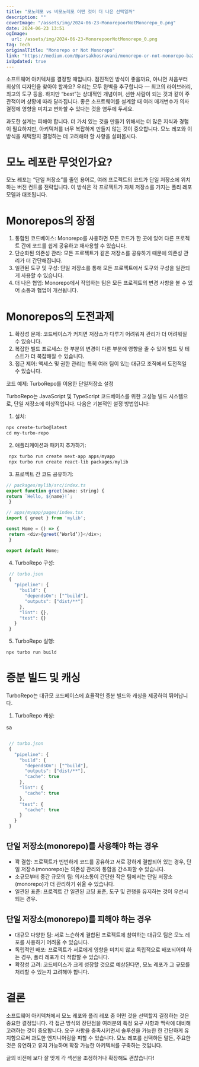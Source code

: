 ```yaml
---
title: "모노레포 vs 비모노레포 어떤 것이 더 나은 선택일까"
description: ""
coverImage: "/assets/img/2024-06-23-MonorepoorNotMonorepo_0.png"
date: 2024-06-23 13:51
ogImage: 
  url: /assets/img/2024-06-23-MonorepoorNotMonorepo_0.png
tag: Tech
originalTitle: "Monorepo or Not Monorepo"
link: "https://medium.com/@parsakhosravani/monorepo-or-not-monorepo-ba2a4e3b2b84"
isUpdated: true
---
```





소프트웨어 아키텍처를 결정할 때입니다. 점진적인 방식이 좋을까요, 아니면 처음부터 최상의 디자인을 찾아야 할까요? 우리는 모두 완벽을 추구합니다 — 최고의 라이브러리, 최고의 도구 등을. 하지만 “best”는 상대적인 개념이며, 선한 사람이 되는 것과 같이 주관적이며 상황에 따라 달라집니다. 좋은 소프트웨어를 설계할 때 여러 매개변수가 의사결정에 영향을 미치고 변화할 수 있다는 것을 염두에 두세요.

과도한 설계는 피해야 합니다. 더 가치 있는 것을 만들기 위해서는 더 많은 지식과 경험이 필요하지만, 아키텍처를 너무 복잡하게 만들지 않는 것이 중요합니다. 모노 레포와 이 방식을 채택할지 결정하는 데 고려해야 할 사항을 살펴봅시다.

# 모노 레포란 무엇인가요?

모노 레포는 “단일 저장소”를 줄인 용어로, 여러 프로젝트의 코드가 단일 저장소에 위치하는 버전 컨트롤 전략입니다. 이 방식은 각 프로젝트가 자체 저장소를 가지는 폴리 레포 모델과 대조됩니다.

<div class="content-ad"></div>

# Monorepos의 장점

1. 통합된 코드베이스: Monorepo를 사용하면 모든 코드가 한 곳에 있어 다른 프로젝트 간에 코드를 쉽게 공유하고 재사용할 수 있습니다.
2. 단순화된 의존성 관리: 모든 프로젝트가 같은 저장소를 공유하기 때문에 의존성 관리가 더 간단해집니다.
3. 일관된 도구 및 구성: 단일 저장소를 통해 모든 프로젝트에서 도구와 구성을 일관되게 사용할 수 있습니다.
4. 더 나은 협업: Monorepo에서 작업하는 팀은 모든 프로젝트의 변경 사항을 볼 수 있어 소통과 협업이 개선됩니다.

# Monorepos의 도전과제

1. 확장성 문제: 코드베이스가 커지면 저장소가 다루기 어려워져 관리가 더 어려워질 수 있습니다.
2. 복잡한 빌드 프로세스: 한 부분의 변경이 다른 부분에 영향을 줄 수 있어 빌드 및 테스트가 더 복잡해질 수 있습니다.
3. 접근 제어: 액세스 및 권한 관리는 특히 여러 팀이 있는 대규모 조직에서 도전적일 수 있습니다.

<div class="content-ad"></div>

코드 예제: TurboRepo를 이용한 단일저장소 설정

TurboRepo는 JavaScript 및 TypeScript 코드베이스를 위한 고성능 빌드 시스템으로, 단일 저장소에 이상적입니다. 다음은 기본적인 설정 방법입니다:

1. 설치:

```js
npx create-turbo@latest
cd my-turbo-repo
```

<div class="content-ad"></div>

2. 애플리케이션과 패키지 추가하기:

```js
 npx turbo run create next-app apps/myapp
 npx turbo run create react-lib packages/mylib
```

3. 프로젝트 간 코드 공유하기:

```js
// packages/mylib/src/index.ts
export function greet(name: string) {
return `Hello, ${name}!`;
 }

// apps/myapp/pages/index.tsx
import { greet } from 'mylib';

const Home = () => {
 return <div>{greet(‘World’)}</div>;
 }

export default Home;
```

<div class="content-ad"></div>

4. TurboRepo 구성:

```js
 // turbo.json
 {
   "pipeline": {
     "build": {
       "dependsOn": ["^build"],
       "outputs": ["dist/**"]
     },
     "lint": {},
     "test": {}
   }
 }
```

5. TurboRepo 실행:

```js
npx turbo run build
```

<div class="content-ad"></div>

# 증분 빌드 및 캐싱

TurboRepo는 대규모 코드베이스에 효율적인 증분 빌드와 캐싱을 제공하여 뛰어납니다.

1. TurboRepo 캐싱:

sa

<div class="content-ad"></div>

```js

 // turbo.json
 {
   "pipeline": {
     "build": {
       "dependsOn": ["^build"],
       "outputs": ["dist/**"],
       "cache": true
     },
     "lint": {
       "cache": true
     },
     "test": {
       "cache": true
     }
   }
 }
```

## 단일 저장소(monorepo)를 사용해야 하는 경우

- 꽉 결합: 프로젝트가 빈번하게 코드를 공유하고 서로 강하게 결합되어 있는 경우, 단일 저장소(monorepo)는 의존성 관리와 통합을 간소화할 수 있습니다.
- 소규모부터 중간 규모의 팀: 의사소통이 간단한 작은 팀에서는 단일 저장소(monorepo)가 더 관리하기 쉬울 수 있습니다.
- 일관된 표준: 프로젝트 간 일관된 코딩 표준, 도구 및 관행을 유지하는 것이 우선시되는 경우.

## 단일 저장소(monorepo)를 피해야 하는 경우

<div class="content-ad"></div>

- 대규모 다양한 팀: 서로 느슨하게 결합된 프로젝트에 참여하는 대규모 팀은 모노 레포를 사용하기 어려울 수 있습니다.
- 독립적인 배포: 프로젝트가 서로에게 영향을 미치지 않고 독립적으로 배포되어야 하는 경우, 폴리 레포가 더 적합할 수 있습니다.
- 확장성 고려: 코드베이스가 크게 성장할 것으로 예상된다면, 모노 레포가 그 규모를 처리할 수 있는지 고려해야 합니다.

# 결론

소프트웨어 아키텍처에서 모노 레포와 폴리 레포 중 어떤 것을 선택할지 결정하는 것은 중요한 결정입니다. 각 접근 방식의 장단점을 여러분의 특정 요구 사항과 맥락에 대비해 고려하는 것이 중요합니다. 요구 사항을 충족시키면서 솔루션을 가능한 한 간단하게 유지함으로써 과도한 엔지니어링을 피할 수 있습니다. 모노 레포를 선택하든 말든, 주요한 것은 유연하고 유지 가능하며 확장 가능한 아키텍처를 구축하는 것입니다.

글의 비전에 보다 잘 맞게 각 섹션을 조정하거나 확장해도 괜찮습니다!